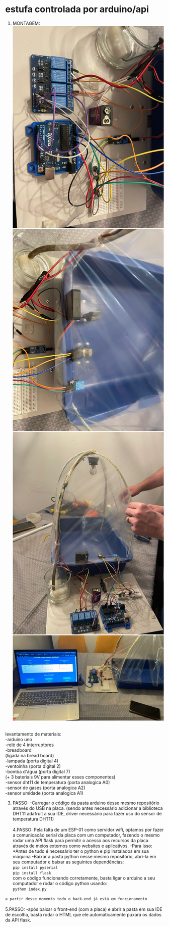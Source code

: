 # estufa controlada por arduino/api



1. MONTAGEM:
   <img src="montagem1.jpeg" alt="montagem">
   <img src="montagem2.jpeg" alt="montagem">
   <img src="montagem3.jpeg" alt="montagem">
    <img src="montagem4.jpeg" alt="montagem">
<br/>
levantamento de materiais: <br/>
   -arduino uno<br/>
   -relé de 4 interruptores<br/>
   -breadboard<br/>
   (ligada na bread board)<br/>
      -lampada (porta digital 4) <br/>
      -ventoinha (porta digital 2)<br/>
      -bomba d'água (porta digital 7)<br/>
   (+ 3 bateriais 9V para alimentar esses componentes)<br/>
   -sensor dht11 de temperatura (porta analogica A0)<br/>
   -sensor de gases (porta analogica A2)<br/>
   -sensor umidade (porta analogica A1)<br/>
   

3. PASSO:
   -Carregar o código da pasta arduino desse mesmo repositório através do USB na placa.
   (sendo antes necessário adicionar a biblioteca DHT11 adafruit a sua IDE, driver necessário para fazer uso do sensor de temperatura DHT11)
   <br/>
   <br/>
4.PASSO:
  Pela falta de um ESP-01 como servidor wifi, optamos por fazer a comunicacão serial da placa com um computador, fazendo o mesmo rodar uma API flask
  para permitir o acesso aos recursos da placa através de meios externos como websites e aplicativos.
   -Para isso:
     *Antes de tudo é necessário ter o python e pip instalados em sua máquina
   -Baixar a pasta python nesse mesmo repositório, abri-la em seu computador e baixar as seguintes dependências:<br/>
   `pip install pyserial`<br/>
   `pip install flask`<br/>
   com o código funcionando corretamente, basta ligar o arduino a seu computador e rodar o código python usando:<br/>
   `python index.py`<br/>
   
``a partir desse momento todo o back-end já está em funcionamento``<br/><br/>
5.PASSO: 
    -após baixar o front-end (com a placa) e abrir a pasta em sua IDE de escolha, basta rodar o HTML que ele automáticamente puxará os dados da API flask.
